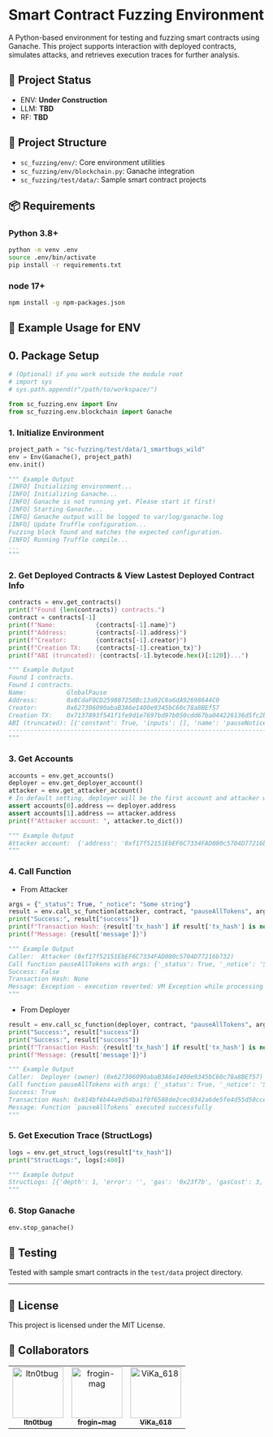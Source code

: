 # Smart Contract Fuzzing Environment

A Python-based environment for testing and fuzzing smart contracts using Ganache. This project supports interaction with deployed contracts, simulates attacks, and retrieves execution traces for further analysis.

## 🔧 Project Status

- ENV: **Under Construction**
- LLM: **TBD**
- RF: **TBD**

## 📁 Project Structure

- `sc_fuzzing/env/`: Core environment utilities
- `sc_fuzzing/env/blockchain.py`: Ganache integration
- `sc_fuzzing/test/data/`: Sample smart contract projects

## 📦 Requirements

### Python 3.8+

```bash
python -m venv .env
source .env/bin/activate
pip install -r requirements.txt
```

### node 17+

```bash
npm install -g npm-packages.json
```

## 🚀 Example Usage for ENV

## 0. Package Setup

```python
# (Optional) if you work outside the module root
# import sys
# sys.path.append(r"/path/to/workspace/")

from sc_fuzzing.env import Env
from sc_fuzzing.env.blockchain import Ganache
```

### 1. Initialize Environment

```python
project_path = "sc-fuzzing/test/data/1_smartbugs_wild"
env = Env(Ganache(), project_path)
env.init()

""" Example Output
[INFO] Initializing environment...
[INFO] Initializing Ganache...
[INFO] Ganache is not running yet. Please start it first!
[INFO] Starting Ganache...
[INFO] Ganache output will be logged to var/log/ganache.log
[INFO] Update Truffle configuration...
Fuzzing block found and matches the expected configuration.
[INFO] Running Truffle compile...
...
"""
```

### 2. Get Deployed Contracts & View Lastest Deployed Contract Info

```python
contracts = env.get_contracts()
print(f"Found {len(contracts)} contracts.")
contract = contracts[-1]
print(f"Name:           {contracts[-1].name}")
print(f"Address:        {contracts[-1].address}")
print(f"Creator:        {contracts[-1].creator}")
print(f"Creation TX:    {contracts[-1].creation_tx}")
print(f"ABI (truncated): {contracts[-1].bytecode.hex()[:120]}...")

""" Example Output
Found 1 contracts.
Found 1 contracts.
Name:           GlobalPause
Address:        0x8CdaF0CD259887258Bc13a92C0a6dA92698644C0
Creator:        0x627306090abaB3A6e1400e9345bC60c78a8BEf57
Creation TX:    0x7137893f541f1fe9d1e7697bd97b050cdd67ba044226136d5fc2b69447fd3510
ABI (truncated): [{'constant': True, 'inputs': [], 'name': 'pauseNotice', 'outputs': [{'name': '', 'type': 'string'}], 'payable': False, ...
----------------------------------------------------------------------------------------------------
"""
```

### 3. Get Accounts

```python
accounts = env.get_accounts()
deployer = env.get_deployer_account()
attacker = env.get_attacker_account()
# In default setting, deployer will be the first account and attacker will the second account.
assert accounts[0].address == deployer.address
assert accounts[1].address == attacker.address
print(f"Attacker account: ", attacker.to_dict())

""" Example Output
Attacker account:  {'address': '0xf17f52151EbEF6C7334FAD080c5704D77216b732', 'private_key': HexBytes('0xae6ae8e5ccbfb04590405997ee2d52d2b330726137b875053c36d94e974d162f'), 'balance': 1000000000000000000000, 'nonce': 0}
"""
```

### 4. Call Function

- From Attacker

```python
args = {"_status": True, "_notice": "Some string"}
result = env.call_sc_function(attacker, contract, "pauseAllTokens", args)
print("Success:", result["success"])
print(f"Transaction Hash: {result['tx_hash'] if result['tx_hash'] is not None else None}")
print(f"Message: {result['message']}")

""" Example Output
Caller:  Attacker (0xf17f52151EbEF6C7334FAD080c5704D77216b732)
Call function pauseAllTokens with args: {'_status': True, '_notice': 'Some string'}
Success: False
Transaction Hash: None
Message: Exception - execution reverted: VM Exception while processing transaction: revert
"""
```

- From Deployer

```python
result = env.call_sc_function(deployer, contract, "pauseAllTokens", args)
print("Success:", result["success"])
print("Success:", result["success"])
print(f"Transaction Hash: {result['tx_hash'] if result['tx_hash'] is not None else None}")
print(f"Message: {result['message']}")

""" Example Output
Caller:  Deployer (owner) (0x627306090abaB3A6e1400e9345bC60c78a8BEf57)
Call function pauseAllTokens with args: {'_status': True, '_notice': 'Some string'}
Success: True
Transaction Hash: 0x814bf6b44a9d54ba1f0f6588de2cec0342a6de5fe4d55d50cce28526599b7579
Message: Function `pauseAllTokens` executed successfully
"""
```

### 5. Get Execution Trace (StructLogs)

```python
logs = env.get_struct_logs(result["tx_hash"])
print("StructLogs:", logs[:400])

""" Example Output
StructLogs: [{'depth': 1, 'error': '', 'gas': '0x23f7b', 'gasCost': 3, 'memory': [], 'op': 'PUSH1', 'pc': 0, 'stack': [], 'storage': {}}, {'depth': 1, 'error': '', 'gas': '0x23f78', 'gasCost': 3, 'memory': [], 'op': 'PUSH1', 'pc': 2, 'stack': ['0000000000000000000000000000000000000000000000000000000000000080'], 'storage': {}}, {'depth': 1, 'error': '', 'gas': '0x23f75', 'gasCost': 12, 'memory': ['000000000000...
"""
```

### 6. Stop Ganache

```python
env.stop_ganache()
```

## 🧪 Testing

Tested with sample smart contracts in the `test/data` project directory.

---

## 📝 License

This project is licensed under the MIT License.

## 🤝 Collaborators

<table>
  <tr>
    <td align="center">
      <a href="https://github.com/ltn0tbug/">
        <img src="https://avatars.githubusercontent.com/u/71972700?v=4" width="100px;" alt="ltn0tbug"/><br />
        <sub><b>ltn0tbug</b></sub>
      </a>
      <br />
      <!-- 💻 Project Lead -->
    </td>
    <td align="center">
      <a href="https://github.com/frogin-mag">
        <img src="https://avatars.githubusercontent.com/u/101979911?v=4" width="100px;" alt="frogin-mag"/><br />
        <sub><b>frogin-mag</b></sub>
      </a>
      <br />
      <!-- ⚙️ Blockchain Integration -->
    </td>
    <td align="center">
      <a href="https://github.com/hovikhanh">
        <img src="https://avatars.githubusercontent.com/u/85947145?v=4" width="100px;" alt="ViKa_618"/><br />
        <sub><b>ViKa_618</b></sub>
      </a>
      <br />
      <!-- 🧪 Testing & Examples -->
    </td>
  </tr>
</table>